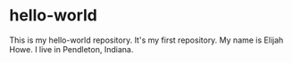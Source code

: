 # hello-world
This is my hello-world repository. It's my first repository. 
My name is Elijah Howe. I live in Pendleton, Indiana.
